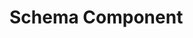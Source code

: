 # Schema Component

<!-- 
This page should provide:
1. Overview of Schema component purpose and functionality
2. Props, events, and slots reference
3. Basic schema structure and format
4. Defining fields, sections, and repeatables in schema
5. Dynamic schema generation and manipulation
6. Conditional rendering in schema
7. Common patterns and best practices
8. Advanced schema techniques
-->